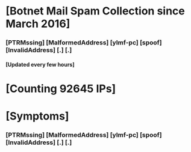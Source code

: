 # [Botnet Mail Spam Collection since March 2016]
### [PTRMssing] [MalformedAddress] [ylmf-pc] [spoof] [InvalidAddress] [.] [.]
#### [Updated every few hours]

# [Counting 92645 IPs]

# [Symptoms] 
###   [PTRMssing] [MalformedAddress] [ylmf-pc] [spoof] [InvalidAddress] [.] [.]
